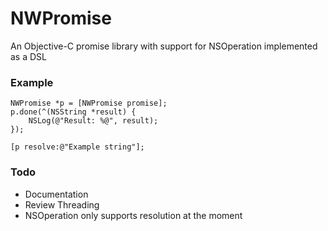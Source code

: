 NWPromise
============

An Objective-C promise library with support for NSOperation implemented as a DSL

### Example
```
NWPromise *p = [NWPromise promise];
p.done(^(NSString *result) {
	NSLog(@"Result: %@", result);
});

[p resolve:@"Example string"];
```

### Todo
- Documentation
- Review Threading
- NSOperation only supports resolution at the moment